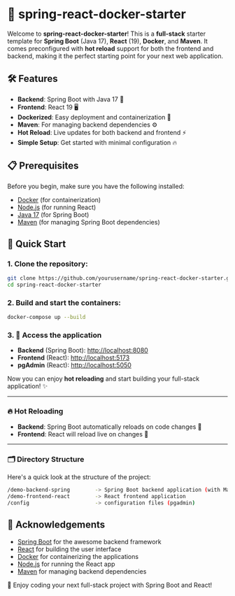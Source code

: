# 🚀 **spring-react-docker-starter** 

Welcome to **spring-react-docker-starter**! This is a **full-stack** starter template for **Spring Boot** (Java 17), **React** (19), **Docker**, and **Maven**. It comes preconfigured with **hot reload** support for both the frontend and backend, making it the perfect starting point for your next web application.

## 🛠️ **Features**
- **Backend**: Spring Boot with Java 17 🚀
- **Frontend**: React 19 🖥️
- **Dockerized**: Easy deployment and containerization 🐳
- **Maven**: For managing backend dependencies ⚙️
- **Hot Reload**: Live updates for both backend and frontend ⚡
- **Simple Setup**: Get started with minimal configuration 🔥

## 📋 **Prerequisites**
Before you begin, make sure you have the following installed:
- [Docker](https://www.docker.com/get-started) (for containerization)
- [Node.js](https://nodejs.org/) (for running React)
- [Java 17](https://adoptopenjdk.net/) (for Spring Boot)
- [Maven](https://maven.apache.org/) (for managing Spring Boot dependencies)

## 🚀 **Quick Start**

### 1. Clone the repository:

```bash
git clone https://github.com/yourusername/spring-react-docker-starter.git
cd spring-react-docker-starter
```

### 2.  Build and start the containers:

```bash
docker-compose up --build
```

### 3. 🚀 **Access the application**
- **Backend** (Spring Boot): [http://localhost:8080](http://localhost:8080)
- **Frontend** (React): [http://localhost:5173](http://localhost:5173)
- **pgAdmin** (React): [http://localhost:5050](http://localhost:5050)

Now you can enjoy **hot reloading** and start building your full-stack application! ✨

---

### 🔥 **Hot Reloading**
- **Backend**: Spring Boot automatically reloads on code changes 🔄
- **Frontend**: React will reload live on changes 🔄

---

### 🗂️ **Directory Structure**
Here's a quick look at the structure of the project:

```bash
/demo-backend-spring        -> Spring Boot backend application (with Maven)
/demo-frontend-react        -> React frontend application
/config                     -> configuration files (pgadmin)
```

## 🙏 **Acknowledgements**
- [Spring Boot](https://spring.io/projects/spring-boot) for the awesome backend framework
- [React](https://reactjs.org/) for building the user interface
- [Docker](https://www.docker.com/) for containerizing the applications
- [Node.js](https://nodejs.org/en/) for running the React app
- [Maven](https://maven.apache.org/) for managing backend dependencies


🎉 Enjoy coding your next full-stack project with Spring Boot and React!